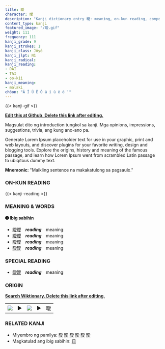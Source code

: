 ```yaml
---
title: 曖
character: 曖
description: "Kanji dictionary entry 曖: meaning, on-kun reading, compounds, origin, related kanji"
content_type: kanji
featured_image: "/曖.gif"
weight: 111
frequency: 111
kanji_grade: 9
kanji_strokes: 1
kanji_class: Jōyō
kanji_jlpt: N1
kanji_radical: 
kanji_reading: 
- DAI
- TAI
- oo-kii
kanji_meaning:
- malaki
chōon: "Ā Ī Ū Ē Ō ā ī ū ē ō ’"
---
```

[//]: # (Don't edit the line below. Kanji animated GIF code is automatically generated.)
{{< kanji-gif >}}

[//]: # (Edit below this line.)

**[Edit this at Github. Delete this link after editing.](https://github.com/tim0g/tim/tree/main/content/kanji/曖/index.md)**

Magsulat dito ng introduction tungkol sa kanji. Mga opinions, impressions, suggestions, trivia, ang kung ano-ano pa.

Generate Lorem Ipsum placeholder text for use in your graphic, print and web layouts, and discover plugins for your favorite writing, design and blogging tools. Explore the origins, history and meaning of the famous passage, and learn how Lorem Ipsum went from scrambled Latin passage to ubiqitous dummy text.
 
**Mnemonic:** "Maikling sentence na makakatulong sa pagsaulo."

### ON-KUN READING

[//]: # (Don't edit the line below. ON-KUN READING code is automatically generated.)
{{< kanji-reading >}}

### MEANING & WORDS

#### ➊ **Ibig sabihin**
  - [曖](../曖)[曖](../曖)　***reading***　meaning
  - [曖](../曖)[曖](../曖)　***reading***　meaning
  - [曖](../曖)[曖](../曖)　***reading***　meaning
  - [曖](../曖)[曖](../曖)　***reading***　meaning

### SPECIAL READING
  - [曖](../曖)[曖](../曖)　***reading***　meaning

### ORIGIN

**[Search Wiktionary. Delete this link after editing.](https://wiktionary.org/wiki/曖)**
<table class="kanji-table"><tr><td>
<img src="60px-曖-bronze.svg.png">
</td><td>▶</td><td>
<img src="60px-曖-oracle.svg.png">
</td><td>▶</td>
<td class="kanji-origin">曖</td>
</tr></table>

### RELATED KANJI
- Miyembro ng pamilya: [曖](../曖) [曖](../曖) [曖](../曖) [曖](../曖) [曖](../曖) [曖](../曖)
- Magkatulad ang ibig sabihin: [日](../日)
